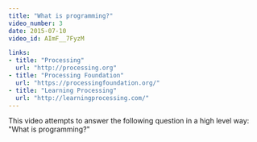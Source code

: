 ```yaml
---
title: "What is programming?"
video_number: 3
date: 2015-07-10
video_id: AImF__7FyzM

links:
- title: "Processing"
  url: "http://processing.org"
- title: "Processing Foundation"
  url: "https://processingfoundation.org/"
- title: "Learning Processing"
  url: "http://learningprocessing.com/"
---
```


This video attempts to answer the following question in a high level way: "What is programming?"
